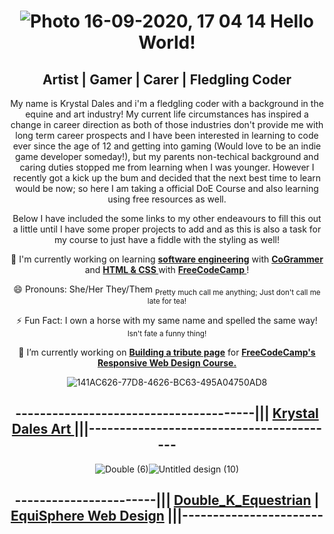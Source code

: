 <div align="center">
  
# <img>![Photo 16-09-2020, 17 04 14](https://github.com/user-attachments/assets/182c4988-7d4f-499d-9740-a3225f7685c3)</img> Hello World!

## Artist | Gamer | Carer | Fledgling Coder

My name is Krystal Dales and i'm a fledgling coder with a background in the equine and art industry! My current life circumstances has inspired a change in career direction as both of those industries don't provide me with long term career prospects and I have been interested in learning to code ever since the age of 12 and getting into gaming (Would love to be an indie game developer someday!), but my parents non-techical background and caring duties stopped me from learning when I was younger. However I recently got a kick up the bum and decided that the next best time to learn would be now; so here I am taking a official DoE Course and also learning using free resources as well.

Below I have included the some links to my other endeavours to fill this out a little until I have some proper projects to add and as this is also a task for my course to just have a fiddle with the styling as well!

🌱 I'm currently working on learning **<ins> software engineering</ins>** with **<ins>CoGrammer</ins>** and **<ins> HTML & CSS </ins>** with **<ins> FreeCodeCamp </ins>**!

😄 Pronouns: She/Her They/Them <sub> Pretty much call me anything; Just don't call me late for tea! </sub>

⚡ Fun Fact: I own a horse with my same name and spelled the same way! <sub> Isn't fate a funny thing!</sub>

🔭 I’m currently working on **<ins>Building a tribute page</ins>** for **<ins>FreeCodeCamp's Responsive Web Design Course.</ins>**

<img>![141AC626-77D8-4626-BC63-495A04750AD8](https://github.com/user-attachments/assets/a4bc94d1-8709-47e9-bbfb-7cc0362ded7e)</img>
## ---------------------------------------||| [Krystal Dales Art ](https://www.facebook.com/KrystalDalesArtAndPhotography/)|||-----------------------------------------

<img>![Double (6)](https://github.com/user-attachments/assets/487ee2dd-c322-47ce-b2c2-b74e98f54fcf)</img><img>![Untitled design (10)](https://github.com/user-attachments/assets/79b0013b-0205-40d5-b33b-47077d2321de)
</img>
 
##  -----------------------||| [Double_K_Equestrian](https://www.instagram.com/double_k_equestrian/) |  [EquiSphere Web Design](https://www.facebook.com/profile.php?id=61568243266118) |||-----------------------


</div>

<!--
**HyperionKrystal/HyperionKrystal** is a ✨ _special_ ✨ repository because its `README.md` (this file) appears on your GitHub profile.

Here are some ideas to get you started:

- 🔭 I’m currently working on ...
- 🌱 I’m currently learning ...
- 👯 I’m looking to collaborate on ...
- 🤔 I’m looking for help with ...
- 💬 Ask me about ...
- 📫 How to reach me: ...
- 😄 Pronouns: ...
- ⚡ Fun fact: ...
-->
